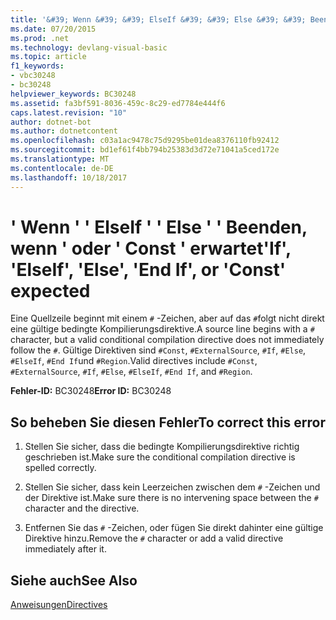 ```yaml
---
title: '&#39; Wenn &#39; &#39; ElseIf &#39; &#39; Else &#39; &#39; Beenden, wenn &#39; oder &#39; Const &#39; erwartet'
ms.date: 07/20/2015
ms.prod: .net
ms.technology: devlang-visual-basic
ms.topic: article
f1_keywords:
- vbc30248
- bc30248
helpviewer_keywords: BC30248
ms.assetid: fa3bf591-8036-459c-8c29-ed7784e444f6
caps.latest.revision: "10"
author: dotnet-bot
ms.author: dotnetcontent
ms.openlocfilehash: c03a1ac9478c75d9295be01dea8376110fb92412
ms.sourcegitcommit: bd1ef61f4bb794b25383d3d72e71041a5ced172e
ms.translationtype: MT
ms.contentlocale: de-DE
ms.lasthandoff: 10/18/2017
---
```

# <a name="39if39-39elseif39-39else39-39end-if39-or-39const39-expected"></a><span data-ttu-id="6fd94-102">&#39; Wenn &#39; &#39; ElseIf &#39; &#39; Else &#39; &#39; Beenden, wenn &#39; oder &#39; Const &#39; erwartet</span><span class="sxs-lookup"><span data-stu-id="6fd94-102">&#39;If&#39;, &#39;ElseIf&#39;, &#39;Else&#39;, &#39;End If&#39;, or &#39;Const&#39; expected</span></span>
<span data-ttu-id="6fd94-103">Eine Quellzeile beginnt mit einem `#` -Zeichen, aber auf das `#`folgt nicht direkt eine gültige bedingte Kompilierungsdirektive.</span><span class="sxs-lookup"><span data-stu-id="6fd94-103">A source line begins with a `#` character, but a valid conditional compilation directive does not immediately follow the `#`.</span></span> <span data-ttu-id="6fd94-104">Gültige Direktiven sind `#Const`, `#ExternalSource`, `#If`, `#Else`, `#ElseIf`, `#End If`und `#Region`.</span><span class="sxs-lookup"><span data-stu-id="6fd94-104">Valid directives include `#Const`, `#ExternalSource`, `#If`, `#Else`, `#ElseIf`, `#End If`, and `#Region`.</span></span>  
  
 <span data-ttu-id="6fd94-105">**Fehler-ID:** BC30248</span><span class="sxs-lookup"><span data-stu-id="6fd94-105">**Error ID:** BC30248</span></span>  
  
## <a name="to-correct-this-error"></a><span data-ttu-id="6fd94-106">So beheben Sie diesen Fehler</span><span class="sxs-lookup"><span data-stu-id="6fd94-106">To correct this error</span></span>  
  
1.  <span data-ttu-id="6fd94-107">Stellen Sie sicher, dass die bedingte Kompilierungsdirektive richtig geschrieben ist.</span><span class="sxs-lookup"><span data-stu-id="6fd94-107">Make sure the conditional compilation directive is spelled correctly.</span></span>  
  
2.  <span data-ttu-id="6fd94-108">Stellen Sie sicher, dass kein Leerzeichen zwischen dem `#` -Zeichen und der Direktive ist.</span><span class="sxs-lookup"><span data-stu-id="6fd94-108">Make sure there is no intervening space between the `#` character and the directive.</span></span>  
  
3.  <span data-ttu-id="6fd94-109">Entfernen Sie das `#` -Zeichen, oder fügen Sie direkt dahinter eine gültige Direktive hinzu.</span><span class="sxs-lookup"><span data-stu-id="6fd94-109">Remove the `#` character or add a valid directive immediately after it.</span></span>  
  
## <a name="see-also"></a><span data-ttu-id="6fd94-110">Siehe auch</span><span class="sxs-lookup"><span data-stu-id="6fd94-110">See Also</span></span>  
 [<span data-ttu-id="6fd94-111">Anweisungen</span><span class="sxs-lookup"><span data-stu-id="6fd94-111">Directives</span></span>](../../visual-basic/language-reference/directives/directives.md)
